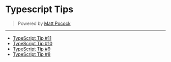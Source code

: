 # Typescript Tips

> Powered by [Matt Pocock](https://twitter.com/mpocock1)

---

- [TypeScript Tip #11](https://twitter.com/mpocock1/status/1505892984658743300)
- [TypeScript Tip #10](https://twitter.com/mpocock1/status/1504802045794078723)
- [TypeScript Tip #9](https://twitter.com/mpocock1/status/1504088070869884929)
- [TypeScript Tip #8](https://twitter.com/mpocock1/status/1503352924537339904)


